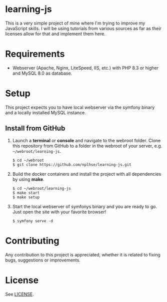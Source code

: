 # learning-js

This is a very simple project of mine where I'm trying to improve my JavaScript skills. I will be using tutorials from
various sources as far as their licenses allow for that and implement them here.

# Requirements
-   Webserver (Apache, Nginx, LiteSpeed, IIS, etc.) with PHP 8.3 or higher and MySQL 8.0 as database.

# Setup
This project expects you to have local webserver via the symfony binary and a locally installed MySQL instance. 

## Install from GitHub
1. Launch a **terminal** or **console** and navigate to the webroot folder. Clone this repository from GitHub to a 
folder in the webroot of your server, e.g.
   `~/webroot/learning-js`.

    ```
    $ cd ~/webroot
    $ git clone https://github.com/nplhse/learning-js.git
    ```

2. Build the docker containers and install the project with all dependencies by using **make**. 

    ```
    $ cd ~/webroot/learning-js
    $ make start
    $ make setup
    ```
   
3. Start the local webserver of symfonys binary and you are ready to go. Just open the site with your favorite browser!

   ```
   $ symfony serve -d
   ```

# Contributing
Any contribution to this project is appreciated, whether it is related to fixing bugs, suggestions or improvements. 

# License
See [LICENSE](LICENSE.md).
